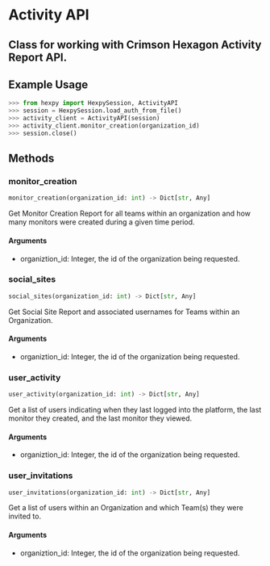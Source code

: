 # Activity API

## Class for working with Crimson Hexagon Activity Report API.

## Example Usage

```python
>>> from hexpy import HexpySession, ActivityAPI
>>> session = HexpySession.load_auth_from_file()
>>> activity_client = ActivityAPI(session)
>>> activity_client.monitor_creation(organization_id)
>>> session.close()
```

## Methods

### monitor_creation
```python
monitor_creation(organization_id: int) -> Dict[str, Any]
```
Get Monitor Creation Report for all teams within an organization and how many monitors were created during a given time period.


#### Arguments
* organiztion_id: Integer, the id of the organization being requested.

### social_sites
```python
social_sites(organization_id: int) -> Dict[str, Any]
```
Get Social Site Report and associated usernames for Teams within an Organization.

#### Arguments
* organiztion_id: Integer, the id of the organization being requested.

### user_activity
```python
user_activity(organization_id: int) -> Dict[str, Any]
```
Get a list of users indicating when they last logged into the platform, the last monitor they created, and the last monitor they viewed.

#### Arguments
* organiztion_id: Integer, the id of the organization being requested.

### user_invitations
```python
user_invitations(organization_id: int) -> Dict[str, Any]
```
Get a list of users within an Organization and which Team(s) they were invited to.

#### Arguments
* organiztion_id: Integer, the id of the organization being requested.
